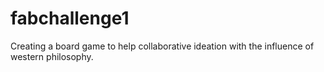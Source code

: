 # fabchallenge1

Creating a board game to help collaborative ideation with the influence of western philosophy.

